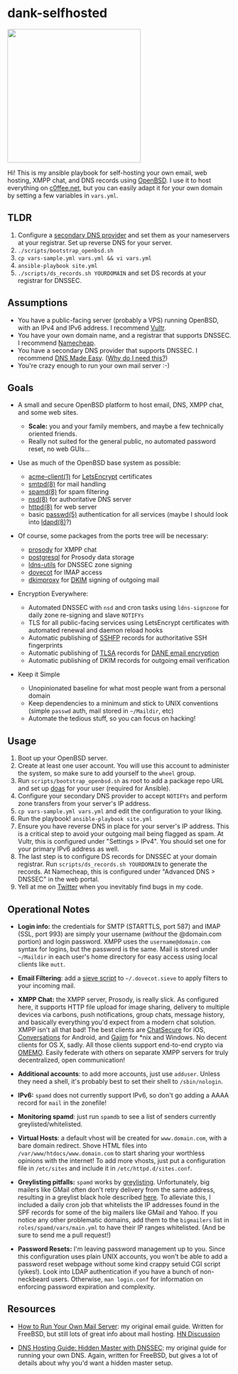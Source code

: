 # dank-selfhosted

<img src="https://i.imgur.com/A46hkpd.gif" width="300">

Hi! This is my ansible playbook for self-hosting your own email, web hosting, XMPP chat,
and DNS records using [OpenBSD](https://www.openbsd.org/). I use it to host everything on
[c0ffee.net](https://www.c0ffee.net), but you can easily adapt it for your own domain by
setting a few variables in `vars.yml`.

## TLDR

1. Configure a [secondary DNS provider](https://cp.dnsmadeeasy.com/u/122648) and set them as your nameservers at your registrar. Set up reverse DNS for your server.
2. `./scripts/bootstrap_openbsd.sh`
3. `cp vars-sample.yml vars.yml && vi vars.yml`
4. `ansible-playbook site.yml`
5. `./scripts/ds_records.sh YOURDOMAIN` and set DS records at your registrar for DNSSEC.

## Assumptions

- You have a public-facing server (probably a VPS) running OpenBSD, with an IPv4 and IPv6 address. I recommend [Vultr](https://www.vultr.com/?ref=6845125).
- You have your own domain name, and a registrar that supports DNSSEC. I recommend [Namecheap](https://affiliate.namecheap.com/?affId=108349).
- You have a secondary DNS provider that supports DNSSEC. I recommend [DNS Made Easy](https://cp.dnsmadeeasy.com/u/122648). ([Why do I need this?](https://www.c0ffee.net/blog/dns-hidden-master/))
- You're crazy enough to run your own mail server :-)

## Goals

- A small and secure OpenBSD platform to host email, DNS, XMPP chat, and some web sites.
    - **Scale:** you and your family members, and maybe a few technically oriented friends.
    - Really not suited for the general public, no automated password reset, no web GUIs...

- Use as much of the OpenBSD base system as possible:
    - [acme-client(1)](https://man.openbsd.org/acme-client.1) for [LetsEncrypt](https://letsencrypt.org/) certificates
    - [smtpd(8)](https://man.openbsd.org/smtpd.8) for mail handling
    - [spamd(8)](https://man.openbsd.org/spamd) for spam filtering
    - [nsd(8)](https://man.openbsd.org/nsd.8) for authoritative DNS server
    - [httpd(8)](https://man.openbsd.org/httpd.8) for web server
    - basic [passwd(5)](https://man.openbsd.org/passwd.5) authentication for all services (maybe I should look into [ldapd(8)](https://man.openbsd.org/ldapd.8)?)

- Of course, some packages from the ports tree will be necessary:
    - [prosody](http://prosody.im/) for XMPP chat
    - [postgresql](https://www.postgresql.org/) for Prosody data storage
    - [ldns-utils](https://www.nlnetlabs.nl/projects/ldns/about/) for DNSSEC zone signing
    - [dovecot](https://dovecot.org/) for IMAP access
    - [dkimproxy](http://dkimproxy.sourceforge.net/) for [DKIM](http://www.dkim.org/) signing of outgoing mail

- Encryption Everywhere:
    - Automated DNSSEC with `nsd` and cron tasks using `ldns-signzone` for daily zone re-signing and slave `NOTIFYs`
    - TLS for all public-facing services using LetsEncrypt certificates with automated renewal and daemon reload hooks
    - Automatic publishing of [SSHFP](https://tools.ietf.org/html/rfc4255) records for authoritative SSH fingerprints
    - Automatic publishing of [TLSA](https://tools.ietf.org/html/rfc6698) records for [DANE email encryption](https://halon.io/blog/what-is-dane/)
    - Automatic publishing of DKIM records for outgoing email verification

- Keep it Simple
    - Unopinionated baseline for what most people want from a personal domain
    - Keep dependencies to a minimum and stick to UNIX conventions (simple `passwd` auth, mail stored in `~/Maildir`, etc)
    - Automate the tedious stuff, so you can focus on hacking!

## Usage

1. Boot up your OpenBSD server.
2. Create at least one user account. You will use this account to administer the system, so make sure to add yourself to the `wheel` group.
3. Run `scripts/bootstrap_openbsd.sh` as root to add a package repo URL and set up [doas](http://man.openbsd.org/cgi-bin/man.cgi/OpenBSD-current/man1/doas.1) for your user (required for Ansible).
4. Configure your secondary DNS provider to accept `NOTIFYs` and perform zone transfers from your server's IP address.
5. `cp vars-sample.yml vars.yml` and edit the configuration to your liking.
6. Run the playbook! `ansible-playbook site.yml`
7. Ensure you have reverse DNS in place for your server's IP address. This is a critical step to avoid your outgoing mail being flagged as spam. At Vultr, this is configured under "Settings > IPv4". You should set one for your primary IPv6 address as well.
8. The last step is to configure DS records for DNSSEC at your domain registrar. Run `scripts/ds_records.sh YOURDOMAIN` to generate the records. At Namecheap, this is configured under "Advanced DNS > DNSSEC" in the web portal.
9. Yell at me on [Twitter](https://twitter.com/cullumsmith) when you inevitably find bugs in my code.

## Operational Notes

- **Login info:** the credentials for SMTP (STARTTLS, port 587) and IMAP (SSL, port 993) are simply your username (*without* the @domain.com portion) and login password. XMPP uses the `username@domain.com` syntax for logins, but the password is the same. Mail is stored under `~/Maildir` in each user's home directory for easy access using local clients like `mutt`.

- **Email Filtering**: add a [sieve script](https://wiki2.dovecot.org/Pigeonhole/Sieve/Examples) to `~/.dovecot.sieve` to apply filters to your incoming mail.

- **XMPP Chat:** the XMPP server, Prosody, is really slick. As configured here, it supports HTTP file upload for image sharing, delivery to multiple devices via carbons, push notifications, group chats, message history, and basically everything you'd expect from a modern chat solution. XMPP isn't all that bad! The best clients are [ChatSecure](https://chatsecure.org/) for iOS, [Conversations](https://conversations.im/) for Android, and [Gajim](https://gajim.org/) for *nix and Windows. No decent clients for OS X, sadly. All those clients support end-to-end crypto via [OMEMO](https://conversations.im/omemo/). Easily federate with others on separate XMPP servers for truly decentralized, open communication!

- **Additional accounts**: to add more accounts, just use `adduser`. Unless they need a shell, it's probably best to set their shell to `/sbin/nologin`.

- **IPv6:** `spamd` does not currently support IPv6, so don't go adding a AAAA record for `mail` in the zonefile!

- **Monitoring spamd**: just run `spamdb` to see a list of senders currently greylisted/whitelisted.

- **Virtual Hosts**: a default vhost will be created for `www.domain.com`, with a bare domain redirect. Shove HTML files into `/var/www/htdocs/www.domain.com` to start sharing your worthless opinions with the internet! To add more vhosts, just put a configuration file in `/etc/sites` and include it in `/etc/httpd.d/sites.conf`.

- **Greylisting pitfalls:** `spamd` works by [greylisting](https://www.greylisting.org/). Unfortunately, big mailers like GMail often don't retry delivery from the same address, resulting in a greylist black hole described [here](https://poolp.org/posts/2018-01-08/spfwalk/). To alleviate this, I included a daily cron job that whitelists the IP addresses found in the SPF records for some of the big mailers like GMail and Yahoo. If you notice any other problematic domains, add them to the `bigmailers` list in `roles/spamd/vars/main.yml` to have their IP ranges whitelisted. (And be sure to send me a pull request!)

- **Password Resets:** I'm leaving password management up to you. Since this configuration uses plain UNIX accounts, you won't be able to add a password reset webpage without some kind crappy setuid CGI script (yikes!). Look into LDAP authentication if you have a bunch of non-neckbeard users. Otherwise, `man login.conf` for information on enforcing password expiration and complexity.

## Resources

- [How to Run Your Own Mail Server](https://www.c0ffee.net/blog/mail-server-guide/): my original email guide. Written for FreeBSD, but still lots of great info about mail hosting. [HN Discussion](https://news.ycombinator.com/item?id=16238937)

- [DNS Hosting Guide: Hidden Master with DNSSEC](https://www.c0ffee.net/blog/dns-hidden-master/): my original guide for running your own DNS. Again, written for FreeBSD, but gives a lot of details about why you'd want a hidden master setup.
